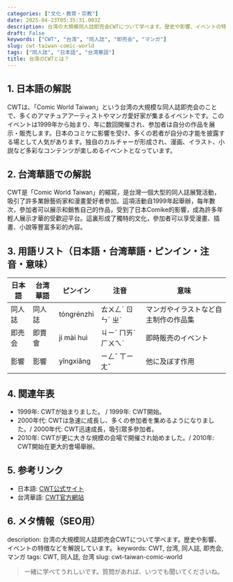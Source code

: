 ```yaml
---
categories: ["文化・教育・宗教"]
date: 2025-04-23T05:35:31.003Z
description: 台湾の大規模同人誌即売会CWTについて学べます。歴史や影響、イベントの特徴などを解説しています。
draft: False
keywords: ["CWT", "台湾", "同人誌", "即売会", "マンガ"]
slug: cwt-taiwan-comic-world
tags: ["同人誌", "日本語", "台湾華語"]
title: 台湾のCWTとは？
---
```




## 1. 日本語の解説
CWTは、「Comic World Taiwan」という台湾の大規模な同人誌即売会のことで、多くのアマチュアアーティストやマンガ愛好家が集まるイベントです。このイベントは1999年から始まり、年に数回開催され、参加者は自分の作品を展示・販売します。日本のコミケに影響を受け、多くの若者が自分の才能を披露する場として人気があります。独自のカルチャーが形成され、漫画、イラスト、小説など多彩なコンテンツが楽しめるイベントとなっています。

## 2. 台湾華語での解説
CWT是「Comic World Taiwan」的縮寫，是台灣一個大型的同人誌展覽活動，吸引了許多業餘藝術家和漫畫愛好者參加。這項活動自1999年起舉辦，每年數次，參加者可以展示和銷售自己的作品，受到了日本Comike的影響，成為許多年輕人展示才華的受歡迎平台。這裏形成了獨特的文化，參加者可以享受漫畫、插畫、小說等豐富多彩的內容。

## 3. 用語リスト（日本語・台湾華語・ピンイン・注音・意味）

| 日本語   | 台湾華語           | ピンイン   | 注音      | 意味                         |
|----------|--------------------|------------|-----------|------------------------------|
| 同人誌   | 同人誌              | tóngrénzhì | ㄊㄨㄥˊ ㄖㄣˊ ㄓˋ | マンガやイラストなど自主制作の作品集 |
| 即売会   | 即賣會              | jí mài huì | ㄐㄧˊ ㄇㄞˋ ㄏㄨㄟˋ | 即時販売のイベント               |
| 影響     | 影響                | yǐngxiǎng | ㄧㄥˇ ㄒㄧㄤˇ | 他に及ぼす作用                  |

## 4. 関連年表

- 1999年: CWTが始まりました。 / 1999年: CWT開始。
- 2000年代: CWTは急速に成長し、多くの参加者を集めるようになりました。/ 2000年代: CWT迅速成長，吸引眾多參加者。
- 2010年: CWTが更に大きな規模の会場で開催され始めました。/ 2010年: CWT開始在更大的會場舉辦。

## 5. 参考リンク  
- 日本語: [CWT公式サイト](https://www.comicworld.com.tw/)  
- 台湾華語: [CWT官方網站](https://www.comicworld.com.tw/)

## 6. メタ情報（SEO用）
description: 台湾の大規模同人誌即売会CWTについて学べます。歴史や影響、イベントの特徴などを解説しています。
keywords: CWT, 台湾, 同人誌, 即売会, マンガ
tags: CWT, 同人誌, 台湾
slug: cwt-taiwan-comic-world

>一緒に学べてうれしいです。質問があれば、いつでも聞いてくださいね。
